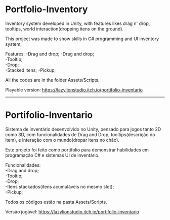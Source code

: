 # Portfolio-Inventory

Inventory system developed in Unity, with features likes drag n' drop, tooltips, world interaction(dropping itens on the ground). 

This project was made to show skills in C# programming and UI inventory system; 

Features: 
-Drag and drop; 
-Drag and drop;  
-Tooltip;  
-Drop;  
-Stacked itens; 
-Pickup;

All the codes are in the folder Assets/Scripts.

Playable version: https://lazylionstudio.itch.io/portifolio-inventario


-------------


# Portifolio-Inventario
Sistema de inventário desenvolvido no Unity, pensado para jogos tanto 2D como 3D, com funcionalidades de Drag and Drop, tooltips(descrição do item), e interação com o mundo(dropar itens no chão).

Este projeto foi feito como portifolio para demonstrar habilidades em programação C# e sistemas UI de inventário.

Funcionalidades:  
-Drag and drop;  
-Tooltip;  
 -Drop;  
 -Itens stackados(itens acumuláveis no mesmo slot);  
-Pickup;  


Todos os códigos estão na pasta Assets/Scripts.

Versão jogável: https://lazylionstudio.itch.io/portifolio-inventario
